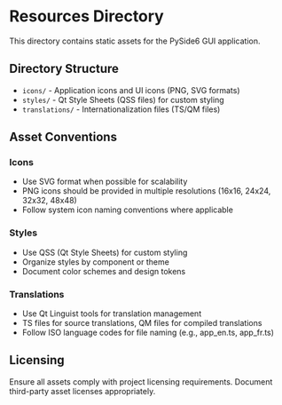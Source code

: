 # Resources Directory

This directory contains static assets for the PySide6 GUI application.

## Directory Structure

- `icons/` - Application icons and UI icons (PNG, SVG formats)
- `styles/` - Qt Style Sheets (QSS files) for custom styling
- `translations/` - Internationalization files (TS/QM files)

## Asset Conventions

### Icons

- Use SVG format when possible for scalability
- PNG icons should be provided in multiple resolutions (16x16, 24x24, 32x32, 48x48)
- Follow system icon naming conventions where applicable

### Styles

- Use QSS (Qt Style Sheets) for custom styling
- Organize styles by component or theme
- Document color schemes and design tokens

### Translations

- Use Qt Linguist tools for translation management
- TS files for source translations, QM files for compiled translations
- Follow ISO language codes for file naming (e.g., app_en.ts, app_fr.ts)

## Licensing

Ensure all assets comply with project licensing requirements. Document third-party asset licenses appropriately.
